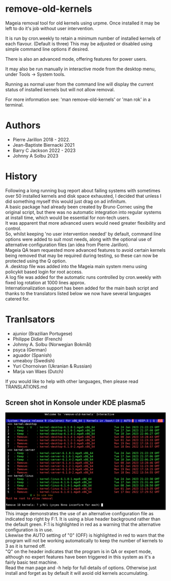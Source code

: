# remove-old-kernels
Mageia removal tool for old kernels using urpme.
Once installed it may be left to do it's job without user intervention.

It is run by cron.weekly to retain a minimum number of installed kernels
of each flavour. (Default is three)
This may be adjusted or disabled using simple command line options if desired.

There is also an advanced mode, offering features for power users.

It may also be run manually in interactive mode from the desktop menu,
under Tools -> System tools.

Running as normal user from the command line will display the current status
of installed kernels but will not allow removal.

For more information see: 'man remove-old-kernels' or 'man rok' in a terminal.

# Authors
 * Pierre Jarillon 2018 - 2022.
 * Jean-Baptiste Biernacki 2021
 * Barry C Jackson 2022 - 2023
 * Johnny A Solbu 2023 

# History
Following a long running bug report about failing systems with sometimes over 50 installed kernels and
disk space exhausted, I decided that unless I did something myself this would just drag on ad infinitum.  
A basic package had already been created by Bruno Cornec using the original script, but there was no automatic integration into
regular systems at install time, which would be essential for non-tech users.  
It was apparent that more advanced users would need greater flexibility and control.  
So, whilst keeping 'no user intervention needed' by default, command line options were added to suit most needs, along with
the optional use of alternative configuration files (an idea from Pierre Jarillon).  
Mageia QA team requested more advanced features to avoid certain kernels being removed that may be required during testing,
so these can now be protected using the Q option.  
A .desktop file was added into the Mageia main system menu using policykit based login for root access.  
A log file was added for the automatic runs controlled by cron.weekly with fixed log rotation at 1000 lines approx.  
Internationalization support has been added for the main bash script and thanks to the translators listed below we now have several languages
catered for.  

# Tranlsators
 * ajunior (Brazilian Portugese)
 * Philippe Didier (French)
 * Johnny A. Solbu (Norwegian Bokmål)
 * psyca (German)
 * aguador (Spanish)
 * umeaboy (Swedish)  
 * Yuri Chornoivan (Ukranian & Russian)
 * Marja van Waes (Dutch)

If you would like to help with other languages, then please read TRANSLATIONS.md

## Screen shot in Konsole under KDE plasma5

![Screenshot](./Screenshot_20230124.png?raw=true)
This image demonstrates the use of an alternative configuration file as indicated top right by F:1. It is using a blue header background rather than the default green. F:1 is highlighted in red as a warning that the alternative configuration is in use.   
Likewise the AUTO setting of "0" (OFF) is highlighted in red to warn that the program will not be working automatically to keep the number of kernels to 3 as it is turned off.  
"Q" on the header indicates that the program is in QA or expert mode, although no expert features have been triggered in this system as it's a fairly basic test machine.  
Read the man page and -h help for full details of options. Otherwise just install and forget as by default it will avoid old kernels accumulating. 
